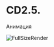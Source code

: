 # CD2.5.
Анимация

![FullSizeRender](https://user-images.githubusercontent.com/90133237/165599872-04c8371e-3842-4d24-a180-dcd8154a4026.gif)
